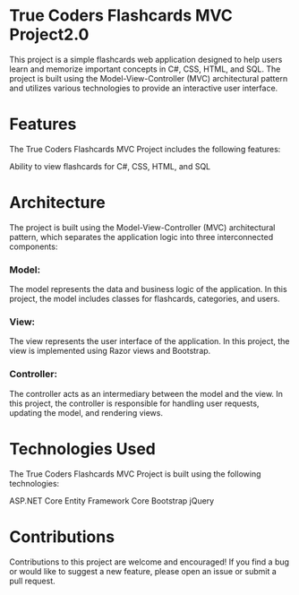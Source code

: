 
# True Coders Flashcards MVC Project2.0
This project is a simple flashcards web application designed to help users learn and memorize important concepts in C#, CSS, HTML, and SQL. The project is built using the Model-View-Controller (MVC) architectural pattern and utilizes various technologies to provide an interactive user interface.

# Features
The True Coders Flashcards MVC Project includes the following features:

Ability to view flashcards for C#, CSS, HTML, and SQL
# Architecture
The project is built using the Model-View-Controller (MVC) architectural pattern, which separates the application logic into three interconnected components:

### Model:
The model represents the data and business logic of the application. In this project, the model includes classes for flashcards, categories, and users.
### View:
The view represents the user interface of the application. In this project, the view is implemented using Razor views and Bootstrap.
### Controller:
The controller acts as an intermediary between the model and the view. In this project, the controller is responsible for handling user requests, updating the model, and rendering views.
# Technologies Used
The True Coders Flashcards MVC Project is built using the following technologies:

ASP.NET Core
Entity Framework Core
Bootstrap
jQuery
# Contributions
Contributions to this project are welcome and encouraged! If you find a bug or would like to suggest a new feature, please open an issue or submit a pull request.


